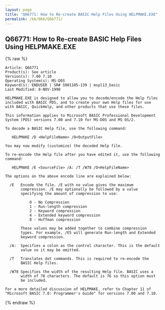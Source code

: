 ```yaml
---
layout: page
title: "Q66771: How to Re-create BASIC Help Files Using HELPMAKE.EXE"
permalink: /kb/066/Q66771/
---
```


## Q66771: How to Re-create BASIC Help Files Using HELPMAKE.EXE

{% raw %}

	Article: Q66771
	Product(s): See article
	Version(s): 7.00 7.10
	Operating System(s): MS-DOS
	Keyword(s): ENDUSER | SR# S901105-139 | mspl13_basic
	Last Modified: 8-NOV-1990
	
	HELPMAKE.EXE is designed to allow you to decode/encode the Help files
	included with BASIC PDS, and to create your own Help files for use
	with BASIC, QuickHelp, and other products that use these files.
	
	This information applies to Microsoft BASIC Professional Development
	System (PDS) versions 7.00 and 7.10 for MS-DOS and MS OS/2.
	
	To decode a BASIC Help file, use the following command:
	
	   HELPMAKE /D <HelpFileName> /O<OutputFile>
	
	You may now modify (customize) the decoded Help file.
	
	To re-encode the Help file after you have edited it, use the following
	command:
	
	   HELPMAKE /E <SourceFile> /A: /T /W78 /O<HelpFileName>
	
	The options on the above encode line are explained below:
	
	  /E   Encode the file. /E with no value gives the maximum
	       compression. /E may optionally be followed by a value
	       specifying the amount of compression to use:
	
	           0 - No Compression
	           1 - Run-length compression
	           2 - Keyword compression
	           4 - Extended keyword compression
	           8 - Huffman compression
	
	       These values may be added together to combine compression
	       types. For example, /E5 will generate Run-length and Extended
	       keyword compression.
	
	  /A:  Specifies a colon as the control character. This is the default
	       value so it may be omitted.
	
	  /T   Translates dot commands. This is required to re-encode the
	       BASIC Help files.
	
	  /W78 Specifies the width of the resulting Help file. BASIC uses a
	       width of 78 characters. The default is 76 so this option must
	       be included.
	
	For a more detailed discussion of HELPMAKE, refer to Chapter 11 of
	"Microsoft BASIC 7.0: Programmer's Guide" for versions 7.00 and 7.10.

{% endraw %}
